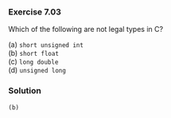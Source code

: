 ### Exercise 7.03

Which of the following are not legal types in C?

(a) `short unsigned int`  
(b) `short float`  
(c) `long double`  
(d) `unsigned long`  

### Solution

`(b)`